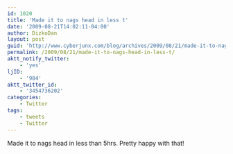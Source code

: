 ```yaml
---
id: 1020
title: 'Made it to nags head in less t'
date: '2009-08-21T14:02:11-04:00'
author: DizkoDan
layout: post
guid: 'http://www.cyberjunx.com/blog/archives/2009/08/21/made-it-to-nags-head-in-less-t/'
permalink: /2009/08/21/made-it-to-nags-head-in-less-t/
aktt_notify_twitter:
    - 'yes'
ljID:
    - '984'
aktt_twitter_id:
    - '3454736202'
categories:
    - Twitter
tags:
    - tweets
    - Twitter
---
```


Made it to nags head in less than 5hrs. Pretty happy with that!